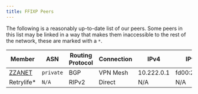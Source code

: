 ```yaml
---
title: FFIXP Peers
---
```


The following is a reasonably up-to-date list of our peers. Some peers in this list may be linked in a way that makes them inaccessible to the rest of the network, these are marked with a `*`.

| Member                                         | ASN       | Routing Protocol | Connection | IPv4       | IPv6        |
|------------------------------------------------|-----------|------------------|------------|------------|-------------|
| [ZZANET](https://va3zza.com/blog/amprnet-bgp/) | `private` | BGP              | VPN Mesh   | 10.222.0.1 | fd00:222::1 |
| Retrylife\*                                    | `N/A`     | RIPv2            | Direct     | N/A        | N/A         |
